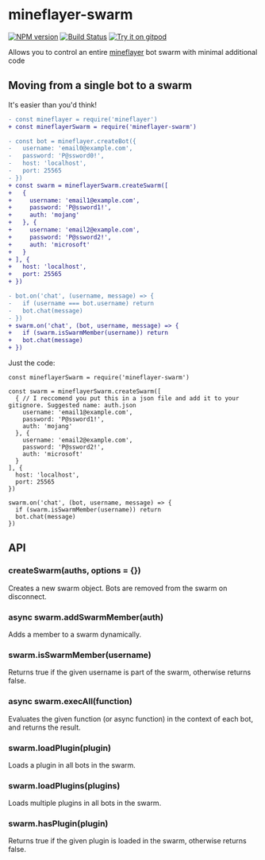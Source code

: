 # mineflayer-swarm
[![NPM version](https://img.shields.io/npm/v/mineflayer-swarm.svg)](http://npmjs.com/package/mineflayer-swarm)
[![Build Status](https://github.com/Pandapip1/mineflayer-swarm/workflows/CI/badge.svg)](https://github.com/Pandapip1/mineflayer-swarm/actions?query=workflow%3A%22CI%22)
[![Try it on gitpod](https://img.shields.io/badge/try-on%20gitpod-brightgreen.svg)](https://gitpod.io/#https://github.com/Pandapip1/mineflayer-swarm)

Allows you to control an entire [mineflayer](https://github.com/PrismarineJS/mineflayer) bot swarm with minimal additional code

## Moving from a single bot to a swarm

It's easier than you'd think!

```diff
- const mineflayer = require('mineflayer')
+ const mineflayerSwarm = require('mineflayer-swarm')

- const bot = mineflayer.createBot({
-   username: 'email0@example.com',
-   password: 'P@ssword0!',
-   host: 'localhost',
-   port: 25565
- })
+ const swarm = mineflayerSwarm.createSwarm([
+   {
+     username: 'email1@example.com',
+     password: 'P@ssword1!',
+     auth: 'mojang'
+   }, {
+     username: 'email2@example.com',
+     password: 'P@ssword2!',
+     auth: 'microsoft'
+   }
+ ], {
+   host: 'localhost',
+   port: 25565
+ })

- bot.on('chat', (username, message) => {
-   if (username === bot.username) return
-   bot.chat(message)
- })
+ swarm.on('chat', (bot, username, message) => {
+   if (swarm.isSwarmMember(username)) return
+   bot.chat(message)
+ })

```
Just the code:
```node
const mineflayerSwarm = require('mineflayer-swarm')

const swarm = mineflayerSwarm.createSwarm([
  { // I reccomend you put this in a json file and add it to your gitignore. Suggested name: auth.json
    username: 'email1@example.com',
    password: 'P@ssword1!',
    auth: 'mojang'
  }, {
    username: 'email2@example.com',
    password: 'P@ssword2!',
    auth: 'microsoft'
  }
], {
  host: 'localhost',
  port: 25565
})

swarm.on('chat', (bot, username, message) => {
  if (swarm.isSwarmMember(username)) return
  bot.chat(message)
})

```
## API

### createSwarm(auths, options = {})

Creates a new swarm object. Bots are removed from the swarm on disconnect.

### async swarm.addSwarmMember(auth)

Adds a member to a swarm dynamically.

### swarm.isSwarmMember(username)

Returns true if the given username is part of the swarm, otherwise returns false.

### async swarm.execAll(function)

Evaluates the given function (or async function) in the context of each bot, and returns the result.

### swarm.loadPlugin(plugin)

Loads a plugin in all bots in the swarm.

### swarm.loadPlugins(plugins)

Loads multiple plugins in all bots in the swarm.

### swarm.hasPlugin(plugin)

Returns true if the given plugin is loaded in the swarm, otherwise returns false.

